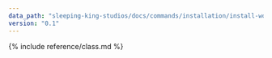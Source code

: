 ```yaml
---
data_path: "sleeping-king-studios/docs/commands/installation/install-workflow"
version: "0.1"
---
```


{% include reference/class.md %}
